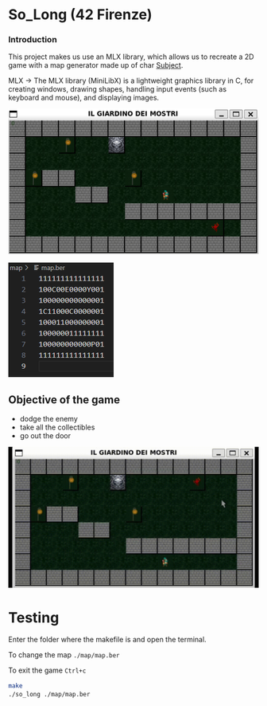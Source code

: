 # So_Long (42 Firenze)

### Introduction

This project makes us use an MLX library, which allows us to recreate a 2D game with a map generator made up of char [Subject](./Docks/subject/so_long.subject.pdf).

MLX -> The MLX library (MiniLibX) is a lightweight graphics library in C, for creating windows, drawing shapes, handling input events (such as keyboard and mouse), and displaying images.

![img](./Docks/img/map.png)

![img](./Docks/img/mapText.png)

## Objective of the game

- dodge the enemy
- take all the collectibles
- go out the door

![gif](./Docks/img/so_long.gif)

# Testing

Enter the folder where the makefile is and open the terminal.

To change the map ```./map/map.ber```

To exit the game ```Ctrl+c```

```bash
make
./so_long ./map/map.ber
```